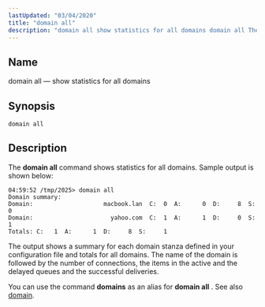 ```yaml
---
lastUpdated: "03/04/2020"
title: "domain all"
description: "domain all show statistics for all domains domain all The domain all command shows statistics for all domains Sample output is shown below The output shows a summary for each domain stanza defined in your configuration file and totals for all domains The name of the domain is followed by..."
---
```


<a name="console_commands.domain_all"></a> 
## Name

domain all — show statistics for all domains

## Synopsis

`domain all`

<a name="idp15945920"></a> 
## Description

The **domain all**     command shows statistics for all domains. Sample output is shown below:

```
04:59:52 /tmp/2025> domain all
Domain summary:
Domain:                    macbook.lan  C:  0  A:      0  D:     8  S:     0
Domain:                      yahoo.com  C:  1  A:      1  D:     0  S:     1
Totals: C:   1  A:      1  D:     8  S:     1
```

The output shows a summary for each domain stanza defined in your configuration file and totals for all domains. The name of the domain is followed by the number of connections, the items in the active and the delayed queues and the successful deliveries.

You can use the command **domains** as an alias for **domain all** . See also [domain](/momentum/3/3-reference/3-reference-console-commands-domain).